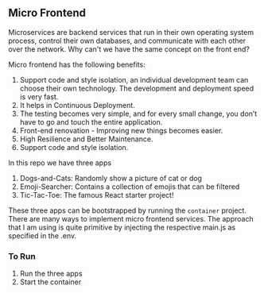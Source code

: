 ## Micro Frontend

Microservices are backend services that run in their own operating system process, control their own databases, and communicate with each other over the network. Why can't we have the same concept on the front end?

Micro frontend has the following benefits:

1. Support code and style isolation, an individual development team can choose their own technology. The development and deployment speed is very fast.
1. It helps in Continuous Deployment.
1. The testing becomes very simple, and for every small change, you don’t have to go and touch the entire application.
1. Front-end renovation - Improving new things becomes easier.
1. High Resilience and Better Maintenance.
1. Support code and style isolation.

In this repo we have three apps

1. Dogs-and-Cats: Randomly show a picture of cat or dog
1. Emoji-Searcher: Contains a collection of emojis that can be filtered
1. Tic-Tac-Toe: The famous React starter project!

These three apps can be bootstrapped by running the `container` project. There are many ways to implement micro frontend services. The approach that I am using is quite primitive by injecting the respective main.js as specified in the .env.

### To Run

1. Run the three apps
1. Start the container
